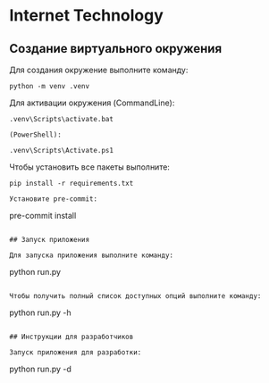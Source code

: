 # Internet Technology

## Создание виртуального окружения

Для создания окружение выполните команду:
```
python -m venv .venv
```
Для активации окружения
    (CommandLine):
```
.venv\Scripts\activate.bat
```
    (PowerShell):
```
.venv\Scripts\Activate.ps1
```
Чтобы установить все пакеты выполните:
```
pip install -r requirements.txt

Установите pre-commit:
```
pre-commit install
```

## Запуск приложения

Для запуска приложения выполните команду:

```
python run.py
```

Чтобы получить полный список доступных опций выполните команду:

```
python run.py -h
```

## Инструкции для разработчиков

Запуск приложения для разработки:

```
python run.py -d
```